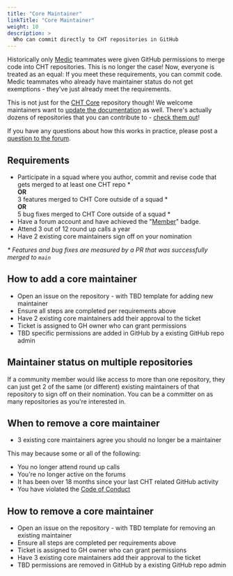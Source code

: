 ```yaml
---
title: "Core Maintainer"
linkTitle: "Core Maintainer"
weight: 10
description: >
  Who can commit directly to CHT repositories in GitHub
---
```


Historically only [Medic](https://medic.org/) teammates were given GitHub permissions to merge code into CHT repositories.  This is no longer the case!  Now, everyone is treated as an equal:  If you meet these requirements, you can commit code.  Medic teammates who already have maintainer status do not get exemptions - they've just already meet the requirements.

This is not just for the [CHT Core](https://github.com/medic/cht-core/) repository though!  We welcome maintainers want to [update the documentation](https://docs.communityhealthtoolkit.org/) as well.  There's actually dozens of repositories that you can contribute to - [check them out](https://github.com/orgs/medic/repositories)!

If you have any questions about how this works in practice, please post a [question to the forum](https://forum.communityhealthtoolkit.org/c/community/10).

## Requirements

* Participate in a squad where you author, commit and revise code that gets merged to at least one CHT repo *<br/>
  **OR** <br/>
  3 features merged to CHT Core outside of a squad *<br/>
  **OR** <br/>
  5 bug fixes merged to CHT Core outside of a squad *
* Have a forum account and have achieved the "[Member](https://forum.communityhealthtoolkit.org/badges/2/member)" badge. 
* Attend 3 out of 12 round up calls a year 
* Have 2 existing core maintainers sign off on your nomination 

_\*  Features and bug fixes are measured by a PR that was successfully merged to `main`_

## How to add a core maintainer

* Open an issue on the repository - with TBD template for adding new maintainer
* Ensure all steps are completed per requirements above
* Have 2 existing core maintainers add their approval to the ticket
* Ticket is assigned to GH owner who can grant permissions
* TBD specific permissions are added in GitHub by a existing GitHub repo admin

## Maintainer status on multiple repositories

If a community member would like access to more than one repository, they can just get 2 of the same (or different) existing maintainers of that repository to sign off on their nomination.  You can be a committer on as many repositories as you're interested in.

## When to remove a core maintainer

* 3 existing core maintainers agree you should no longer be a maintainer

This may because some or all of the following:
* You no longer attend round up calls
* You're no longer active on the forums
* It has been over 18 months since your last CHT related GitHub activity
* You have violated the [Code of Conduct](/community/contributing/code-of-conduct) 


## How to remove a core maintainer 

* Open an issue on the repository - with TBD template for removing an existing maintainer
* Ensure all steps are completed per requirements above
* Ticket is assigned to GH owner who can grant permissions
* Have 3 existing core maintainers add their approval to the ticket
* TBD permissions are removed in GitHub by a existing GitHub repo admin
